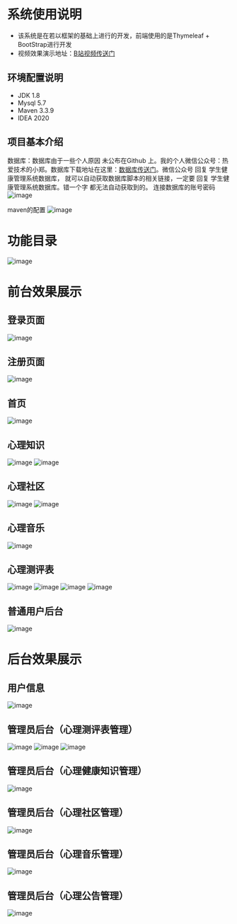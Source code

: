 # 系统使用说明
- 该系统是在若以框架的基础上进行的开发，前端使用的是Thymeleaf + BootStrap进行开发
- 视频效果演示地址：<a href ="https://b23.tv/p8g5ZZy" >B站视频传送门</a>
## 环境配置说明
- JDK 1.8
- Mysql 5.7 
- Maven 3.3.9
- IDEA 2020

## 项目基本介绍
数据库：数据库由于一些个人原因 未公布在Github 上。我的个人微信公众号：热爱技术的小郑。数据库下载地址在这里：<a href="https://mbd.pub/o/bread/ZJuZm5ty">数据库传送门</a>。微信公众号 回复 学生健康管理系统数据库， 就可以自动获取数据库脚本的相关链接，一定要 回复 学生健康管理系统数据库。错一个字 都无法自动获取到的。
连接数据库的账号密码
![image](https://github.com/zhengyuzh/Mental-health-management-system/assets/95670150/265fd465-b398-43e5-85e8-ae7a249048cf)

maven的配置
![image](https://github.com/zhengyuzh/Mental-health-management-system/assets/95670150/73a8e305-d733-4a28-81e2-ed0a1c8fa49d)


# 功能目录
![image](https://github.com/zhengyuzh/Mental-health-management-system/assets/95670150/5c00da4e-6702-4a34-88aa-fea8260e4d11)


# 前台效果展示
## 登录页面
![image](https://github.com/zhengyuzh/Mental-health-management-system/assets/95670150/37c6a71b-c3dc-4c56-9a01-5d7f190b0dda)


## 注册页面
![image](https://github.com/zhengyuzh/Mental-health-management-system/assets/95670150/2187c9f0-ddf4-4c99-b61d-8fc575ce3481)


## 首页
![image](https://github.com/zhengyuzh/Mental-health-management-system/assets/95670150/e5478da9-e2a7-40b6-830d-6186a31efb93)

## 心理知识
![image](https://github.com/zhengyuzh/Mental-health-management-system/assets/95670150/24867f75-a974-440b-8a4a-284c389c4031)
![image](https://github.com/zhengyuzh/Mental-health-management-system/assets/95670150/756b4442-2078-42c2-ac53-8e56167889a2)

## 心理社区
![image](https://github.com/zhengyuzh/Mental-health-management-system/assets/95670150/bd8da7b1-c5a7-42e6-a15d-1fa1c6482826)
![image](https://github.com/zhengyuzh/Mental-health-management-system/assets/95670150/ec67a49f-ff84-42f5-9cb1-13620a849eb0)

## 心理音乐
![image](https://github.com/zhengyuzh/Mental-health-management-system/assets/95670150/98a3e36b-c86e-4f51-8786-85e712225f19)

## 心理测评表
![image](https://github.com/zhengyuzh/Mental-health-management-system/assets/95670150/db64a65a-0ce1-4397-9eb3-a2dd5fe294dc)
![image](https://github.com/zhengyuzh/Mental-health-management-system/assets/95670150/1f4555b8-15ba-443e-bcb8-463fb4e102bd)
![image](https://github.com/zhengyuzh/Mental-health-management-system/assets/95670150/79dfd2c0-5f4b-4072-a311-f586cfe93c19)
![image](https://github.com/zhengyuzh/Mental-health-management-system/assets/95670150/fff6b3fd-5247-4c85-b97e-731191647db1)

## 普通用户后台
![image](https://github.com/zhengyuzh/Mental-health-management-system/assets/95670150/91036b62-62b4-4bc4-8b6b-09895dba9817)


# 后台效果展示
## 用户信息
![image](https://github.com/zhengyuzh/Mental-health-management-system/assets/95670150/24bed4bd-229d-4e96-9499-0a95235cc91d)

## 管理员后台（心理测评表管理）
![image](https://github.com/zhengyuzh/Mental-health-management-system/assets/95670150/c218a41b-61c4-4802-ad2f-d14b3fb211b0)
![image](https://github.com/zhengyuzh/Mental-health-management-system/assets/95670150/7ac91120-eefb-418e-980d-9d39b1b4a5f6)
![image](https://github.com/zhengyuzh/Mental-health-management-system/assets/95670150/c59868b7-85a7-4398-ac19-e12ff1ec25d5)

## 管理员后台（心理健康知识管理）
![image](https://github.com/zhengyuzh/Mental-health-management-system/assets/95670150/06b8b5da-4c8c-44a2-b1cf-d11f8b484b30)


## 管理员后台（心理社区管理）
![image](https://github.com/zhengyuzh/Mental-health-management-system/assets/95670150/83f06239-f06d-4cab-b330-6e2c7bba63fe)


## 管理员后台（心理音乐管理）
![image](https://github.com/zhengyuzh/Mental-health-management-system/assets/95670150/57cdc180-4719-49ea-9290-c7ea08235085)


## 管理员后台（心理公告管理）

![image](https://github.com/zhengyuzh/Mental-health-management-system/assets/95670150/a505328a-501e-4cd6-bb0e-ac714f0342e8)



